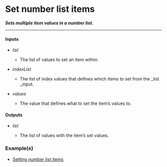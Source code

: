 # Set number list items

**_Sets multiple item values in a number list._**

---


#### Inputs

* _list_

  * The list of values to set an item within.

* _indexList_

  * The list of  index values that defines which items to set from the _list _input.

* _values_

  * The value that defines what to set the item’s values to.


#### Outputs

* _list_

  * The list of values with the item’s set values.


### Example(s)

* <a href="https://creator.trimble.com/graph?assetURI=whp:ffd32c4c-8dc3-4912-87b0-7f4db09dde06&version=latest" target="_blank">Setting number list items</a>